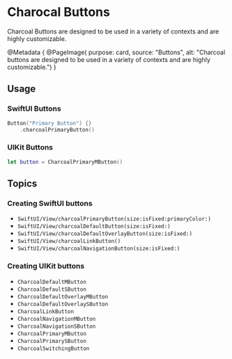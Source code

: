 # Charocal Buttons

Charcoal Buttons are designed to be used in a variety of contexts and are highly customizable.

@Metadata {
    @PageImage(
        purpose: card, 
        source: "Buttons", 
        alt: "Charcoal buttons are designed to be used in a variety of contexts and are highly customizable.")
}

## Usage

### SwiftUI Buttons

```swift
Button("Primary Button") {}
    .charcoalPrimaryButton()
 ```

### UIKit Buttons

```swift
let button = CharcoalPrimaryMButton()
```

## Topics

### Creating SwiftUI buttons

- ``SwiftUI/View/charcoalPrimaryButton(size:isFixed:primaryColor:)``
- ``SwiftUI/View/charcoalDefaultButton(size:isFixed:)``
- ``SwiftUI/View/charcoalDefaultOverlayButton(size:isFixed:)``
- ``SwiftUI/View/charcoalLinkButton()``
- ``SwiftUI/View/charcoalNavigationButton(size:isFixed:)``

### Creating UIKit buttons

- ``CharcoalDefaultMButton``
- ``CharcoalDefaultSButton``
- ``CharcoalDefaultOverlayMButton``
- ``CharcoalDefaultOverlaySButton``
- ``CharcoalLinkButton``
- ``CharcoalNavigationMButton``
- ``CharcoalNavigationSButton``
- ``CharcoalPrimaryMButton``
- ``CharcoalPrimarySButton``
- ``CharcoalSwitchingButton``
